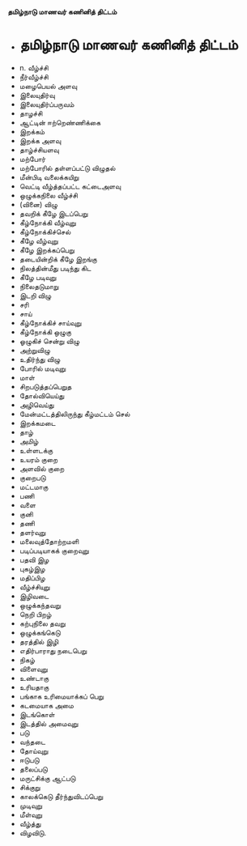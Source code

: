 **தமிழ்நாடு மாணவர் கணினித் திட்டம்**
- # தமிழ்நாடு மாணவர் கணினித் திட்டம்
- n. வீழ்ச்சி
- நீர்வீழ்ச்சி
- மழைபெயல் அளவு
- இலையுதிர்வு
- இலையுதிர்ப்பருவம்
- தாழச்சி
- ஆட்டின் ஈற்றெண்ணிக்கை
- இறக்கம்
- இறக்க அளவு
- தாழ்ச்சியளவு
- மற்போர்
- மற்போரில் தள்ளப்பட்டு விழுதல்
- மீன்பிடி வலைக்கயிறு
- வெட்டி வீழ்த்தப்பட்ட கட்டைஅளவு
- ஒழுக்கநிலை வீழ்ச்சி
- (வினை) விழு
- தவறிக் கீழே இடப்பெறு
- கீழ்நோக்கி வீழ்வுறு
- கீழ்நோக்கிச்செல்
- கீழே வீழ்வுறு
- கீழே இறக்கப்பெறு
- தடையின்றிக் கீழே இறங்கு
- நிலத்தின்மீது படிந்து கிட
- கீழே படிவுறு
- நிலைதடுமாறு
- இடறி விழு
- சரி
- சாய்
- கீழ்நோக்கிச் சாய்வுறு
- கீழ்நோக்கி ஒழுகு
- ஓழுகிச் சென்று விழு
- அற்றுவிழு
- உதிர்ந்து விழு
- போரில் மடிவுறு
- மாள்
- சிறபடுத்தப்பெறுத
- தோல்வியெய்து
- அழிவெய்து
- மேன்மட்டத்திலிருந்து கீழ்மட்டம் செல்
- இறக்கமடை
- தாழ்
- அமிழ்
- உள்ளடக்கு
- உயரம் குறை
- அளவில் குறை
- குறைபடு
- மட்டமாகு
- பணி
- வளை
- குனி
- தணி
- தளர்வுறு
- மலைவுத்தோற்றமளி
- படிப்படியாகக் குறைவுறு
- பதவி இழ
- புகழ்இழ
- மதிப்பிழ
- வீழ்ச்சியுறு
- இழிவடை
- ஒழுக்கந்தவறு
- நெறி பிறழ்
- கற்புநிலை தவறு
- ஒழுக்கங்கெடு
- தரத்தில் இழி
- எதிர்பாராது நடைபெறு
- நிகழ்
- விளைவுறு
- உண்டாகு
- உரியதாகு
- பங்காக உரிமையாக்கப் பெறு
- கடமையாக அமை
- இடங்கொள்
- இடத்தில் அமைவுறு
- படு
- வந்தடை
- தோய்வுறு
- ஈடுபடு
- தலைப்படு
- மருட்சிக்கு ஆட்படு
- சிக்குறு
- காலக்கெடு தீர்ந்துவிடப்பெறு
- முடிவுறு
- மீள்வுறு
- வீழ்த்து
- விழவிடு.

